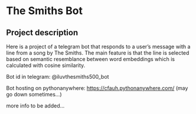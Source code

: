 # The Smiths Bot

## Project description

Here is a project of a telegram bot that responds to a user’s message with a line from a song by The Smiths.
The main feature is that the line is selected based on semantic resemblance between word embeddings which is calculated with cosine similarity.

Bot id in telegram: @iluvthesmiths500_bot

Bot hosting on pythonanywhere: https://cfauh.pythonanywhere.com/ (may go down sometimes...)

more info to be added...
